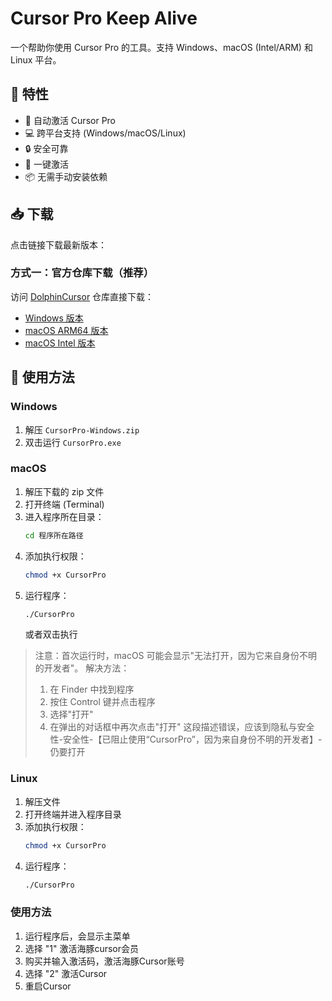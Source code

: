 # Cursor Pro Keep Alive

一个帮助你使用 Cursor Pro 的工具。支持 Windows、macOS (Intel/ARM) 和 Linux 平台。

## 🌟 特性

- 🔄 自动激活 Cursor Pro
- 💻 跨平台支持 (Windows/macOS/Linux)
- 🔒 安全可靠
- 🚀 一键激活
- 📦 无需手动安装依赖

## 📥 下载

点击链接下载最新版本：

### 方式一：官方仓库下载（推荐）
访问 [DolphinCursor](https://github.com/wmh-dcq/DolphinCursor) 仓库直接下载：
- [Windows 版本](https://github.com/wmh-dcq/DolphinCursor/blob/main/CursorPro-Windows.zip)
- [macOS ARM64 版本](https://github.com/wmh-dcq/DolphinCursor/blob/main/CursorPro-MacOS-ARM64.zip)
- [macOS Intel 版本](https://github.com/wmh-dcq/DolphinCursor/blob/main/CursorPro-MacOS-Intel.zip)


## 🚀 使用方法

### Windows
1. 解压 `CursorPro-Windows.zip`
2. 双击运行 `CursorPro.exe`

### macOS
1. 解压下载的 zip 文件
2. 打开终端 (Terminal)
3. 进入程序所在目录：
   ```bash
   cd 程序所在路径
   ```
4. 添加执行权限：
   ```bash
   chmod +x CursorPro
   ```
5. 运行程序：
   ```bash
   ./CursorPro
   ```
   或者双击执行

> 注意：首次运行时，macOS 可能会显示"无法打开，因为它来自身份不明的开发者"。
> 解决方法：
> 1. 在 Finder 中找到程序
> 2. 按住 Control 键并点击程序
> 3. 选择"打开"
> 4. 在弹出的对话框中再次点击"打开"  这段描述错误，应该到隐私与安全性-安全性-【已阻止使用“CursorPro”，因为来自身份不明的开发者】-仍要打开

### Linux
1. 解压文件
2. 打开终端并进入程序目录
3. 添加执行权限：
   ```bash
   chmod +x CursorPro
   ```
4. 运行程序：
   ```bash
   ./CursorPro
   ```

### 使用方法

1. 运行程序后，会显示主菜单
2. 选择 "1" 激活海豚cursor会员
3. 购买并输入激活码，激活海豚Cursor账号
4. 选择 "2" 激活Cursor
5. 重启Cursor
